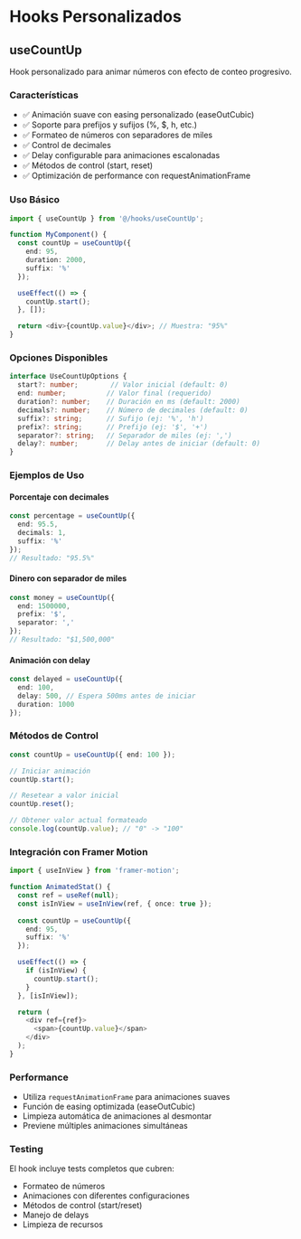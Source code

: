 # Hooks Personalizados

## useCountUp

Hook personalizado para animar números con efecto de conteo progresivo.

### Características

- ✅ Animación suave con easing personalizado (easeOutCubic)
- ✅ Soporte para prefijos y sufijos (%, $, h, etc.)
- ✅ Formateo de números con separadores de miles
- ✅ Control de decimales
- ✅ Delay configurable para animaciones escalonadas
- ✅ Métodos de control (start, reset)
- ✅ Optimización de performance con requestAnimationFrame

### Uso Básico

```typescript
import { useCountUp } from '@/hooks/useCountUp';

function MyComponent() {
  const countUp = useCountUp({
    end: 95,
    duration: 2000,
    suffix: '%'
  });

  useEffect(() => {
    countUp.start();
  }, []);

  return <div>{countUp.value}</div>; // Muestra: "95%"
}
```

### Opciones Disponibles

```typescript
interface UseCountUpOptions {
  start?: number;        // Valor inicial (default: 0)
  end: number;          // Valor final (requerido)
  duration?: number;    // Duración en ms (default: 2000)
  decimals?: number;    // Número de decimales (default: 0)
  suffix?: string;      // Sufijo (ej: '%', 'h')
  prefix?: string;      // Prefijo (ej: '$', '+')
  separator?: string;   // Separador de miles (ej: ',')
  delay?: number;       // Delay antes de iniciar (default: 0)
}
```

### Ejemplos de Uso

#### Porcentaje con decimales
```typescript
const percentage = useCountUp({
  end: 95.5,
  decimals: 1,
  suffix: '%'
});
// Resultado: "95.5%"
```

#### Dinero con separador de miles
```typescript
const money = useCountUp({
  end: 1500000,
  prefix: '$',
  separator: ','
});
// Resultado: "$1,500,000"
```

#### Animación con delay
```typescript
const delayed = useCountUp({
  end: 100,
  delay: 500, // Espera 500ms antes de iniciar
  duration: 1000
});
```

### Métodos de Control

```typescript
const countUp = useCountUp({ end: 100 });

// Iniciar animación
countUp.start();

// Resetear a valor inicial
countUp.reset();

// Obtener valor actual formateado
console.log(countUp.value); // "0" -> "100"
```

### Integración con Framer Motion

```typescript
import { useInView } from 'framer-motion';

function AnimatedStat() {
  const ref = useRef(null);
  const isInView = useInView(ref, { once: true });
  
  const countUp = useCountUp({
    end: 95,
    suffix: '%'
  });

  useEffect(() => {
    if (isInView) {
      countUp.start();
    }
  }, [isInView]);

  return (
    <div ref={ref}>
      <span>{countUp.value}</span>
    </div>
  );
}
```

### Performance

- Utiliza `requestAnimationFrame` para animaciones suaves
- Función de easing optimizada (easeOutCubic)
- Limpieza automática de animaciones al desmontar
- Previene múltiples animaciones simultáneas

### Testing

El hook incluye tests completos que cubren:
- Formateo de números
- Animaciones con diferentes configuraciones
- Métodos de control (start/reset)
- Manejo de delays
- Limpieza de recursos